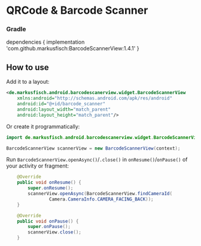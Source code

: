 # QRCode & Barcode Scanner

### Gradle


dependencies {
	implementation 'com.github.markusfisch:BarcodeScannerView:1.4.1'
}



## How to use

Add it to a layout:

```xml
<de.markusfisch.android.barcodescanerview.widget.BarcodeScannerView
	xmlns:android="http://schemas.android.com/apk/res/android"
	android:id="@+id/barcode_scanner"
	android:layout_width="match_parent"
	android:layout_height="match_parent"/>
```

Or create it programmatically:

```java
import de.markusfisch.android.barcodescanerview.widget.BarcodeScannerView;

BarcodeScannerView scannerView = new BarcodeScannerView(context);
```

Run `BarcodeScannerView.openAsync()`/`.close()` in `onResume()`/`onPause()`
of your activity or fragment:

```java
	@Override
	public void onResume() {
		super.onResume();
		scannerView.openAsync(BarcodeScannerView.findCameraId(
				Camera.CameraInfo.CAMERA_FACING_BACK));
	}

	@Override
	public void onPause() {
		super.onPause();
		scannerView.close();
	}
```


